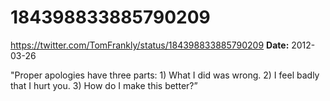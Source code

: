 # 184398833885790209
https://twitter.com/TomFrankly/status/184398833885790209
**Date:** 2012-03-26

"Proper apologies have three parts: 1) What I did was wrong. 2) I feel badly that I hurt you. 3) How do I make this better?”
